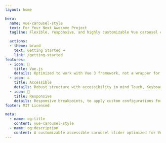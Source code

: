 ```yaml
---
layout: home

hero:
  name: vue-carousel-style
  text: For Your Next Awesome Project
  tagline: Flexible, responsive, and highly customizable Vue carousel component to suit almost all your use cases

  actions:
  - theme: brand
    text: Getting Started →
    link: /getting-started
features:
  - icon: 🧁
    title: Vue.js
    details: Optimized to work with Vue 3 framework, not a wrapper for another library.
  - icon: ♿
    title: Accessible
    details: Robust structure with accessibility in mind Touch, Keyboard, Mouse Wheel, and Navigation support.
  - icon: 📱
    title: Responsive
    details: Responsive breakpoints, to apply custom configurations for each screen size.
footer: MIT Licensed

meta:
  - name: og:title
    content: vue-carousel-style
  - name: og:description
    content: A customizable accessible carousel slider optimized for Vue 3
---
```


